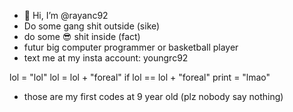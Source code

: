 - 👋 Hi, I’m @rayanc92
- Do some gang shit outside (sike)
- do some 😎 shit inside (fact)
- futur big computer programmer or basketball player
- text me at my insta account: youngrc92

<!---
rayanc92/rayanc92 is a ✨ special ✨ repository because its `README.md` (this file) appears on your GitHub profile.
You can click the Preview link to take a look at your changes.
--->
lol = "lol"
lol = lol + "foreal"
if lol == lol + "foreal"
  print = "lmao"
- those are my first codes at 9 year old (plz nobody say nothing)
